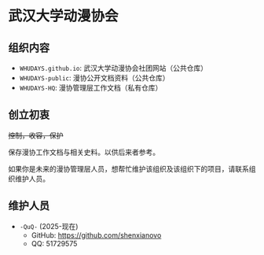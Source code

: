 # 武汉大学动漫协会

## 组织内容

- `WHUDAYS.github.io`: 武汉大学动漫协会社团网站（公共仓库）
- `WHUDAYS-public`: 漫协公开文档资料（公共仓库）
- `WHUDAYS-HQ`: 漫协管理层工作文档（私有仓库）

## 创立初衷

~~控制，收容，保护~~

保存漫协工作文档与相关史料。以供后来者参考。

如果你是未来的漫协管理层人员，想帮忙维护该组织及该组织下的项目，请联系组织维护人员。

## 维护人员

- `-QuQ-` (2025-现在)
  - GitHub: https://github.com/shenxianovo
  - QQ: 51729575
